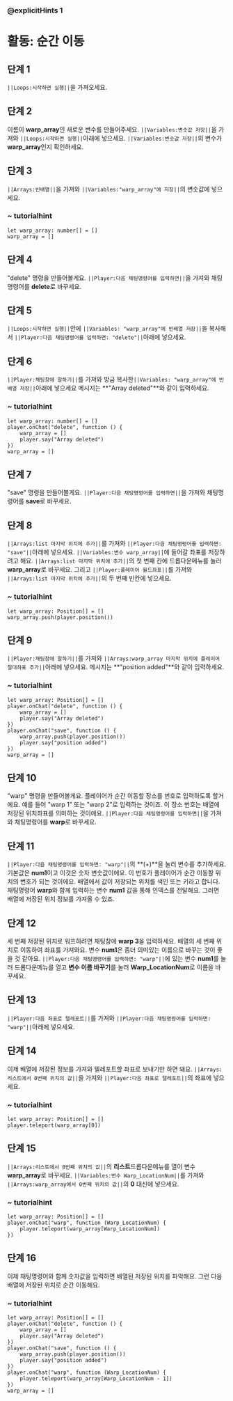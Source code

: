 ### @explicitHints 1

# 활동: 순간 이동

## 단계 1
``||Loops:시작하면 실행||``을 가져오세요. 

## 단계 2
 이름이 **warp_array**인 새로운 변수를 만들어주세요. 
``||Variables:변숫값 저장||``을 가져와 ``||Loops:시작하면 실행||``아래에 넣으세요.
``||Variables:변숫값 저장||``의 변수가 **warp_array**인지 확인하세요.



## 단계 3
``||Arrays:빈배열||``을 가져와 ``||Variables:"warp_array"에 저장||``의 변숫값에 넣으세요.


### ~ tutorialhint
``` blocks
let warp_array: number[] = []
warp_array = []
```

## 단계 4
"delete" 명령을 만들어볼게요. 
``||Player:다음 채팅명령어를 입력하면||``을 가져와 채팅명령어를 **delete**로 바꾸세요.


## 단계 5
``||Loops:시작하면 실행||``안에 ``||Variables: "warp_array"에 빈배열 저장||``을 복사해서 ``||Player:다음 채팅명령어를 입력하면: "delete"||``아래에 넣으세요.


## 단계 6
``||Player:채팅창에 말하기||``를 가져와 방금 복사한``||Variables: "warp_array"에 빈배열 저장||``아래에 넣으세요
메시지는 **"Array deleted"**와 같이 입력하세요.

### ~ tutorialhint
``` blocks
let warp_array: number[] = []
player.onChat("delete", function () {
    warp_array = []
    player.say("Array deleted")
})
warp_array = []
```
## 단계 7
"save" 명령을 만들어볼게요. 
``||Player:다음 채팅명령어를 입력하면||``을 가져와 채팅명령어를 **save**로 바꾸세요.


## 단계 8
 ``||Arrays:list 마지막 위치에 추가||``를 가져와 ``||Player:다음 채팅명령어를 입력하면: "save"||``아래에 넣으세요.
``||Variables:변수 warp_array||``에 들어갈 좌표를 저장하려고 해요. ``||Arrays:list 마지막 위치에 추가||``의 첫 번째 칸에 드롭다운메뉴를 눌러 **warp_array**로 바꾸세요.
그리고 ``||Player:플레이어 월드좌표||``를 가져와 ``||Arrays:list 마지막 위치에 추가||``의 두 번째 빈칸에 넣으세요.


### ~ tutorialhint
``` blocks
let warp_array: Position[] = []
warp_array.push(player.position())
```

## 단계 9
``||Player:채팅창에 말하기||``를 가져와 ``||Arrays:warp_array 마지막 위치에 플레이어 절대좌표 추가||``아래에 넣으세요.
메시지는 **"position added"**와 같이 입력하세요.


### ~ tutorialhint
``` blocks
let warp_array: Position[] = [] 
player.onChat("delete", function () {
    warp_array = []
    player.say("Array deleted")
})
player.onChat("save", function () {
    warp_array.push(player.position())
    player.say("position added")
})
warp_array = []
```

## 단계 10
"warp" 명령을 만들어볼게요. 플레이어가 순간 이동할 장소를 번호로 입력하도록 할거에요. 예를 들어 "warp 1" 또는 "warp 2"로 입력하는 것이죠. 이 장소 번호는 배열에 저장된 위치좌표를 의미하는 것이에요.
``||Player:다음 채팅명령어를 입력하면||``을 가져와 채팅명령어를 **warp**로 바꾸세요.


## 단계 11
``||Player:다음 채팅명령어를 입력하면: "warp"||``의 **(+)**을 눌러 변수를 추가하세요. 기본값은 **num1**이고 이것은 숫자 변숫값이에요. 이 번호가 플레이어가 순간 이동할 위치의 번호가 되는 것이에요. 배열에서 값이 저장되는 위치를 색인 또는 키라고 합니다. 채팅명령어 **warp**와 함께 입력하는 변수 **num1** 값을 통해 인덱스를 전달해요. 그러면 배열에 저장된 위치 정보를 가져올 수 있죠.


## 단계 12
세 번째 저장된 위치로 워프하려면 채팅창에 **warp 3**을 입력하세요. 배열의 세 번째 위치로 이동하여 좌표를 가져와요.
변수 **num1**은 좀더 의미있는 이름으로 바꾸는 것이 좋을 것 같아요. ``||Player:다음 채팅명령어를 입력하면: "warp"||``에 있는 변수 **num1**를 눌러 드롭다운메뉴를 열고 **변수 이름 바꾸기**를 눌러 **Warp_LocationNum**로 이름을 바꾸세요.



## 단계 13
``||Player:다음 좌표로 텔레포트||``를 가져와 ``||Player:다음 채팅명령어를 입력하면: "warp"||``아래에 넣으세요.

## 단계 14
이제 배열에 저장된 정보를 가져와 텔레포트할 좌표로 보내기만 하면 돼요. ``||Arrays:리스트에서 0번째 위치의 값||``을 가져와 ``||Player:다음 좌표로 텔레포트||``의 좌표에 넣으세요.


### ~ tutorialhint
``` blocks
let warp_array: Position[] = []
player.teleport(warp_array[0])
```

## 단계 15
``||Arrays:리스트에서 0번째 위치의 값||``의 **리스트**드롭다운메뉴를 열어 변수 **warp_array**로 바꾸세요.
``||Variables:변수 Warp_LocationNum||``를 가져와 ``||Arrays:warp_array에서 0번째 위치의 값||``의 **0** 대신에 넣으세요.


### ~ tutorialhint
``` blocks
let warp_array: Position[] = []
player.onChat("warp", function (Warp_LocationNum) {
    player.teleport(warp_array[Warp_LocationNum])
})
```
## 단계 16
이제 채팅명령어와 함께 숫자값을 입력하면 배열된 저장된 위치를 파악해요. 그런 다음 배열에 저장된 위치로 순간 이동해요.

### ~ tutorialhint
``` blocks
let warp_array: Position[] = []
player.onChat("delete", function () {
    warp_array = []
    player.say("Array deleted")
})
player.onChat("save", function () {
    warp_array.push(player.position())
    player.say("position added")
})
player.onChat("warp", function (Warp_LocationNum) {
    player.teleport(warp_array[Warp_LocationNum - 1])
})
warp_array = []
```
